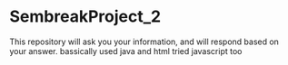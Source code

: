# SembreakProject_2
This repository will ask you your information, and will respond based on your answer.
bassically used java and html
tried javascript too
